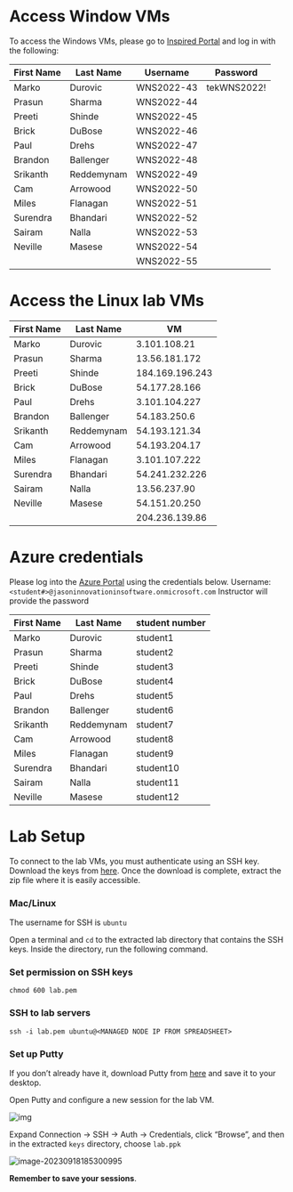# Access Window VMs
To access the Windows VMs, please go to [Inspired Portal](https://html.inspiredvlabs.com/) and log in with the following: 


| First Name | Last Name     | Username    | Password      |
|------------|---------------|-------------|---------------|
| Marko      | Durovic       | WNS2022-43  | tekWNS2022!   |
| Prasun     | Sharma        | WNS2022-44  |               |
| Preeti     | Shinde        | WNS2022-45  |               |
| Brick      | DuBose        | WNS2022-46  |               |
| Paul       | Drehs         | WNS2022-47  |               |
| Brandon    | Ballenger     | WNS2022-48  |               |
| Srikanth   | Reddemynam    | WNS2022-49  |               |
| Cam        | Arrowood      | WNS2022-50  |               |
| Miles      | Flanagan      | WNS2022-51  |               |
| Surendra   | Bhandari      | WNS2022-52  |               |
| Sairam     | Nalla         | WNS2022-53  |               |
| Neville    | Masese        | WNS2022-54  |               |
|            |               | WNS2022-55  |               |

# Access the Linux lab VMs

| First Name | Last Name     | VM              |
|------------|---------------|-----------------|
| Marko      | Durovic       | 3.101.108.21    |
| Prasun     | Sharma        | 13.56.181.172   |
| Preeti     | Shinde        | 184.169.196.243 |
| Brick      | DuBose        | 54.177.28.166   |
| Paul       | Drehs         | 3.101.104.227   |
| Brandon    | Ballenger     | 54.183.250.6    |
| Srikanth   | Reddemynam    | 54.193.121.34   |
| Cam        | Arrowood      | 54.193.204.17   |
| Miles      | Flanagan      | 3.101.107.222   |
| Surendra   | Bhandari      | 54.241.232.226  |
| Sairam     | Nalla         | 13.56.237.90    |
| Neville    | Masese        | 54.151.20.250   |
|            |               | 204.236.139.86  |

# Azure credentials
Please log into the [Azure Portal](http://portal.azure.com) using the credentials below. 
Username: `<student#>@jasoninnovationinsoftware.onmicrosoft.com`
Instructor will provide the password 

| First Name | Last Name     | student number  |
|------------|---------------|-----------------|
| Marko      | Durovic       | student1        |
| Prasun     | Sharma        | student2        |
| Preeti     | Shinde        | student3        |
| Brick      | DuBose        | student4        |
| Paul       | Drehs         | student5        |
| Brandon    | Ballenger     | student6        |
| Srikanth   | Reddemynam    | student7        |
| Cam        | Arrowood      | student8        |
| Miles      | Flanagan      | student9        |
| Surendra   | Bhandari      | student10       |
| Sairam     | Nalla         | student11       |
| Neville    | Masese        | student12       |

# Lab Setup
To connect to the lab VMs, you must authenticate using an SSH key. Download the keys from [here](https://github.com/innovationinsoftware/microservices-practical/raw/refs/heads/main/keys.zip). Once the download is complete, extract the zip file where it is easily accessible.

### Mac/Linux

The username for SSH is
`ubuntu`

Open a terminal and `cd` to the extracted lab directory that contains the SSH keys. Inside the directory, run the following command.

### Set permission on SSH keys

```
chmod 600 lab.pem
```



### SSH to lab servers

```
ssh -i lab.pem ubuntu@<MANAGED NODE IP FROM SPREADSHEET>
```

### Set up Putty

If you don’t already have it, download Putty from [here](https://the.earth.li/~sgtatham/putty/latest/w64/putty.exe) and save it to your desktop.

Open Putty and configure a new session for the lab VM.

![img](https://jruels.github.io/openshift-admin/labs/openshift-deploy/images/putty-session.png)

Expand Connection -> SSH -> Auth -> Credentials, click “Browse”, and then in the extracted `keys` directory, choose `lab.ppk`

![image-20230918185300995](https://jruels.github.io/openshift-admin/labs/openshift-deploy/images/putty-auth.png)

**Remember to save your sessions**.

